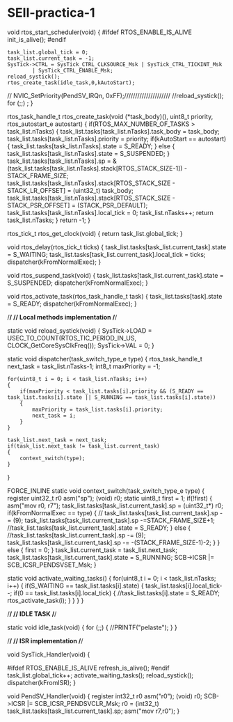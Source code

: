 # SEII-practica-1
void rtos_start_scheduler(void)
{
#ifdef RTOS_ENABLE_IS_ALIVE
	init_is_alive();
#endif

	task_list.global_tick = 0;
	task_list.current_task = -1;
	SysTick->CTRL = SysTick_CTRL_CLKSOURCE_Msk | SysTick_CTRL_TICKINT_Msk
	        | SysTick_CTRL_ENABLE_Msk;
	reload_systick();
	rtos_create_task(idle_task,0,kAutoStart);
//	NVIC_SetPriority(PendSV_IRQn, 0xFF);/////////////////////
	//reload_systick();
	for (;;)
		;
}

rtos_task_handle_t rtos_create_task(void (*task_body)(), uint8_t priority,
		rtos_autostart_e autostart)
{
	if(RTOS_MAX_NUMBER_OF_TASKS > task_list.nTasks)
	{
		task_list.tasks[task_list.nTasks].task_body = task_body;
		task_list.tasks[task_list.nTasks].priority = priority;
		if(kAutoStart == autostart)
		{
			task_list.tasks[task_list.nTasks].state = S_READY;
		}
		else
		{
			task_list.tasks[task_list.nTasks].state = S_SUSPENDED;
		}
		task_list.tasks[task_list.nTasks].sp = &(task_list.tasks[task_list.nTasks].stack[RTOS_STACK_SIZE-1]) - STACK_FRAME_SIZE;
		task_list.tasks[task_list.nTasks].stack[RTOS_STACK_SIZE - STACK_LR_OFFSET] = (uint32_t) task_body;
		task_list.tasks[task_list.nTasks].stack[RTOS_STACK_SIZE - STACK_PSR_OFFSET] = (STACK_PSR_DEFAULT);
		task_list.tasks[task_list.nTasks].local_tick = 0;
		task_list.nTasks++;
		return task_list.nTasks;
	}
	return -1;
}

rtos_tick_t rtos_get_clock(void)
{
	return task_list.global_tick;
}

void rtos_delay(rtos_tick_t ticks)
{
	task_list.tasks[task_list.current_task].state = S_WAITING;
	task_list.tasks[task_list.current_task].local_tick = ticks;
	dispatcher(kFromNormalExec);
}

void rtos_suspend_task(void)
{
	task_list.tasks[task_list.current_task].state = S_SUSPENDED;
	dispatcher(kFromNormalExec);
}

void rtos_activate_task(rtos_task_handle_t task)
{
	task_list.tasks[task].state = S_READY;
	dispatcher(kFromNormalExec);
}

/**********************************************************************************/
// Local methods implementation
/**********************************************************************************/

static void reload_systick(void)
{
	SysTick->LOAD = USEC_TO_COUNT(RTOS_TIC_PERIOD_IN_US,
	        CLOCK_GetCoreSysClkFreq());
	SysTick->VAL = 0;
}

static void dispatcher(task_switch_type_e type)
{
	rtos_task_handle_t next_task = task_list.nTasks-1;
	 int8_t maxPriority = -1;

	for(uint8_t i = 0; i < task_list.nTasks; i++)
	{
		if(maxPriority < task_list.tasks[i].priority && (S_READY == task_list.tasks[i].state || S_RUNNING == task_list.tasks[i].state))
		{
			maxPriority = task_list.tasks[i].priority;
			next_task = i;
		}
	}

	task_list.next_task = next_task;
	if(task_list.next_task != task_list.current_task)
	{
		context_switch(type);
	}
}

FORCE_INLINE static void context_switch(task_switch_type_e type)
{
	register uint32_t r0 asm("sp");
  	(void) r0;
	static uint8_t first = 1;
	if(!first)
	{
		asm("mov r0, r7");
		task_list.tasks[task_list.current_task].sp = (uint32_t*) r0;
		if(kFromNormalExec == type)
		{
		//	task_list.tasks[task_list.current_task].sp -= (9);
		task_list.tasks[task_list.current_task].sp -=STACK_FRAME_SIZE+1;
			//task_list.tasks[task_list.current_task].state = S_READY;
		}
		else
		{
			//task_list.tasks[task_list.current_task].sp -= (9);
			task_list.tasks[task_list.current_task].sp -= -(STACK_FRAME_SIZE-1)-2;
		}
	}
	else
	{
		first = 0;
	}
	task_list.current_task = task_list.next_task;
	task_list.tasks[task_list.current_task].state = S_RUNNING;
	SCB->ICSR |= SCB_ICSR_PENDSVSET_Msk;
}

static void activate_waiting_tasks()
{
	for(uint8_t i = 0; i < task_list.nTasks; i++)
	{
		if(S_WAITING == task_list.tasks[i].state)
		{
			task_list.tasks[i].local_tick--;
			if(0 == task_list.tasks[i].local_tick)
			{
				//task_list.tasks[i].state = S_READY;
				rtos_activate_task(i);
			}
		}
	}
}

/**********************************************************************************/
// IDLE TASK
/**********************************************************************************/

static void idle_task(void)
{
	for (;;)
	{
		//PRINTF("pelaste");
	}
}

/****************************************************/
// ISR implementation
/****************************************************/

void SysTick_Handler(void)
{

#ifdef RTOS_ENABLE_IS_ALIVE
	refresh_is_alive();
#endif
	task_list.global_tick++;
	activate_waiting_tasks();
	reload_systick();
	dispatcher(kFromISR);
}

void PendSV_Handler(void)
{
	  register int32_t r0 asm("r0");
	  (void) r0;
	  SCB->ICSR |= SCB_ICSR_PENDSVCLR_Msk;
	  r0 = (int32_t) task_list.tasks[task_list.current_task].sp;
	  asm("mov r7,r0");
}

